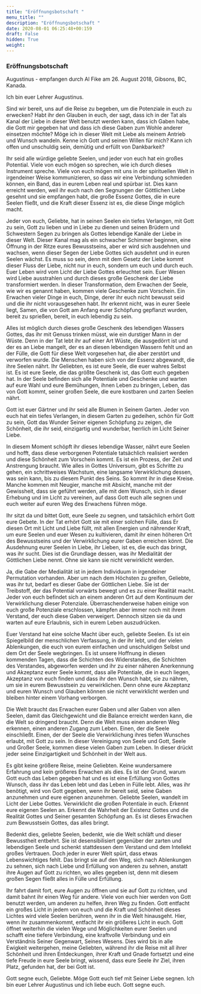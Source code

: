 ```yaml
---
title: "Eröffnungsbotschaft "
menu_title: ""
description: "Eröffnungsbotschaft "
date: 2020-08-01 06:25:48+00:159
draft: False
hidden: True
weight:
---
```

### Eröffnungsbotschaft

Augustinus - empfangen durch Al Fike am 26. August 2018, Gibsons, BC, Kanada.

Ich bin euer Lehrer Augustinus.

Sind wir bereit, uns auf die Reise zu begeben, um die Potenziale in euch zu erwecken? Habt ihr den Glauben in euch, der sagt, dass ich in der Tat als Kanal der Liebe in dieser Welt benutzt werden kann, dass ich Gaben habe, die Gott mir gegeben hat und dass ich diese Gaben zum Wohle anderer einsetzen möchte? Möge ich in dieser Welt mit Liebe als meinem Antrieb und Wunsch wandeln. Kenne ich Gott und seinen Willen für mich? Kann ich offen und unschuldig sein, demütig und erfüllt von Dankbarkeit?

Ihr seid alle würdige geliebte Seelen, und jeder von euch hat ein großes Potential. Viele von euch mögen so sprechen, wie ich durch dieses Instrument spreche. Viele von euch mögen mit uns in der spirituellen Welt in irgendeiner Weise kommunizieren, so dass wir eine Verbindung schmieden können, ein Band, das in eurem Leben real und spürbar ist. Dies kann erreicht werden, weil ihr euch nach den Segnungen der Göttlichen Liebe gesehnt und sie empfangen habt, die große Essenz Gottes, die in eure Seelen fließt, und die Kraft dieser Essenz ist es, die diese Dinge möglich macht.

Jeder von euch, Geliebte, hat in seinen Seelen ein tiefes Verlangen, mit Gott zu sein, Gott zu lieben und in Liebe zu dienen und seinen Brüdern und Schwestern Segen zu bringen als Gottes lebendige Kanäle der Liebe in dieser Welt. Dieser Kanal mag als ein schwacher Schimmer beginnen, eine Öffnung in der Ritze eures Bewusstseins, aber er wird sich ausdehnen und wachsen, wenn dieser Segen der Liebe Gottes sich ausdehnt und in euren Seelen wächst. Es muss so sein, denn mit dem Gesetz der Liebe kommt dieser Fluss der Liebe, nicht nur in euch, sondern um euch und durch euch. Euer Leben wird vom Licht der Liebe Gottes erleuchtet sein. Euer Wesen wird Liebe ausstrahlen und durch dieses große Geschenk der Liebe transformiert werden. In dieser Transformation, dem Erwachen der Seele, wie wir es genannt haben, kommen viele Geschenke zum Vorschein. Ein Erwachen vieler Dinge in euch, Dinge, derer ihr euch nicht bewusst seid und die ihr nicht vorausgesehen habt. Ihr erkennt nicht, was in eurer Seele liegt, Samen, die von Gott am Anfang eurer Schöpfung gepflanzt wurden, bereit zu sprießen, bereit,  in euch lebendig zu sein.

Alles ist möglich durch dieses große Geschenk des lebendigen Wassers Gottes, das ihr mit Genuss trinken müsst, wie ein durstiger Mann in der Wüste. Denn in der Tat lebt ihr auf einer Art Wüste, die ausgedörrt ist und der es an Liebe mangelt, der es an diesen lebendigen Wassern fehlt und an der Fülle, die Gott für diese Welt vorgesehen hat, die aber zerstört und verworfen wurde. Die Menschen haben sich von der Essenz abgewandt, die ihre Seelen nährt. Ihr Geliebten, es ist eure Seele, die euer wahres Selbst ist. Es ist eure Seele, die das größte Geschenk ist, das Gott euch gegeben hat. In der Seele befinden sich alle Potentiale und Geschenke und warten auf eure Wahl und eure Bemühungen, ihnen Leben zu bringen, Leben, das von Gott kommt, seiner großen Seele, die eure kostbaren und zarten Seelen nährt.

Gott ist euer Gärtner und ihr seid alle Blumen in Seinem Garten. Jeder von euch hat ein tiefes Verlangen, in diesem Garten zu gedeihen, schön für Gott zu sein, Gott das Wunder Seiner eigenen Schöpfung zu zeigen, die Schönheit, die ihr seid, einzigartig und wunderbar, herrlich im Licht Seiner Liebe.

In diesem Moment schöpft ihr dieses lebendige Wasser, nährt eure Seelen und hofft, dass diese verborgenen Potentiale tatsächlich realisiert werden und diese Schönheit zum Vorschein kommt. Es ist ein Prozess, der Zeit und Anstrengung braucht. Wie alles in Gottes Universum, gibt es Schritte zu gehen, ein schrittweises Wachstum, eine langsame Verwirklichung dessen, was sein kann, bis zu diesem Punkt des Seins. So kommt ihr in diese Kreise. Manche kommen mit Neugier, manche mit Absicht, manche mit der Gewissheit, dass sie geführt werden, alle mit dem Wunsch, sich in dieser Erhebung und im Licht zu vereinen, auf dass Gott euch alle segnen und euch weiter auf euren Weg des Erwachens führen möge.

Ihr sitzt da und bittet Gott, eure Seele zu segnen, und tatsächlich erhört Gott eure Gebete. In der Tat erhört Gott sie mit einer solchen Fülle, dass Er diesen Ort mit Licht und Liebe füllt, mit allen Energien und nährender Kraft, um eure Seelen und euer Wesen zu kultivieren, damit ihr einen höheren Ort des Bewusstseins und der Verwirklichung eurer Gaben erreichen könnt. Die Ausdehnung eurer Seelen in Liebe, ihr Lieben, ist es, die euch das bringt, was ihr sucht. Dies ist die Grundlage dessen, was ihr Medialität der Göttlichen Liebe nennt. Ohne sie kann sie nicht verwirklicht werden.

Ja, die Gabe der Medialität ist in jedem Individuum in irgendeiner Permutation vorhanden. Aber um nach dem Höchsten zu greifen, Geliebte, was ihr tut, bedarf es dieser Gabe der Göttlichen Liebe. Sie ist der Treibstoff, der das Potential vorwärts bewegt und es zu einer Realität macht. Jeder von euch befindet sich an einem anderen Ort auf dem Kontinuum der Verwirklichung dieser Potenziale. Überraschenderweise haben einige von euch große Potenziale erschlossen, kämpfen aber immer noch mit ihrem Verstand, der euch diese Gaben verweigert. Dennoch sitzen sie da und warten auf eure Erlaubnis, sich in eurem Leben auszudrücken.

Euer Verstand hat eine solche Macht über euch, geliebte Seelen. Es ist ein Spiegelbild der menschlichen Verfassung, in der ihr lebt, und der vielen Ablenkungen, die euch von eurem einfachen und unschuldigen Selbst und dem Ort der Seele wegbringen. Es ist unsere Hoffnung in diesen kommenden Tagen, dass die Schichten des Widerstandes, die Schichten des Verstandes, abgeworfen werden und ihr zu einer näheren Anerkennung und Akzeptanz eurer Seele kommt, dass alle Potentiale, die in euch liegen, Akzeptanz von euch finden und dass ihr den Wunsch habt, sie zu nähren, um sie in eurem Bewusstsein zu verwirklichen. Denn ohne eure Akzeptanz und euren Wunsch und Glauben können sie nicht verwirklicht werden und bleiben hinter einem Vorhang verborgen.

Die Welt braucht das Erwachen eurer Gaben und aller Gaben von allen Seelen, damit das Gleichgewicht und die Balance erreicht werden kann, die die Welt so dringend braucht. Denn die Welt muss einen anderen Weg erkennen, einen anderen Zugang zum Leben. Einen, der die Seele einschließt. Einen, der der Seele die Verwirklichung ihres tiefen Wunsches erlaubt, mit Gott zu sein. In dieser Vereinigung von Seele und Gott, Seele und Großer Seele, kommen diese vielen Gaben zum Leben. In dieser drückt jeder seine Einzigartigkeit und Schönheit in der Welt aus.

Es gibt keine größere Reise, meine Geliebten. Keine wundersamere Erfahrung und kein größeres Erwachen als dies. Es ist der Grund, warum Gott euch das Leben gegeben hat und es ist eine Erfüllung von Gottes Wunsch, dass ihr das Leben lebt und das Leben in Fülle lebt. Alles, was ihr benötigt, wird von Gott gegeben, wenn ihr bereit seid, seine Gaben anzunehmen und eure eigenen anzunehmen. Geliebte Seelen, wandelt im Licht der Liebe Gottes. Verwirklicht die großen Potentiale in euch. Erkennt eure eigenen Seelen an. Erkennt die Wahrheit der Existenz Gottes und die Realität Gottes und Seiner gesamten Schöpfung an. Es ist dieses Erwachen zum Bewusstsein Gottes, das alles bringt.

Bedenkt dies, geliebte Seelen, bedenkt, wie die Welt schläft und dieser Bewusstheit entbehrt. Sie ist desensibilisiert gegenüber der zarten und lebendigen Seele und schenkt stattdessen dem Verstand und dem Intellekt großes Vertrauen. Doch jeder in eurer Welt spürt, dass etwas Lebenswichtiges fehlt. Das bringt sie auf den Weg, sich nach Ablenkungen zu sehnen, sich nach Liebe und Erfüllung von anderen zu sehnen, anstatt ihre Augen auf Gott zu richten, wo alles gegeben ist, denn mit diesem großen Segen fließt alles in Fülle und Erfüllung.

Ihr fahrt damit fort, eure Augen zu öffnen und sie auf Gott zu richten, und damit bahnt ihr einen Weg für andere. Viele von euch hier werden von Gott benutzt werden, um anderen zu helfen, ihren Weg zu finden. Gott entfacht ein großes Licht in jedem von euch und die Kraft und Schönheit dieses Lichtes wird viele Seelen berühren, wenn ihr in die Welt hinausgeht. Hier, wenn ihr zusammenkommt, entfacht ihr ein größeres Licht in euch. Gott öffnet weiterhin die vielen Wege und Möglichkeiten eurer Seelen und schafft eine tiefere Verbindung, eine kraftvolle Verbindung und ein Verständnis Seiner Gegenwart, Seines Wesens. Dies wird bis in alle Ewigkeit weitergehen, meine Geliebten, während ihr die Reise mit all ihrer Schönheit und ihren Entdeckungen, ihrer Kraft und Gnade fortsetzt und eine tiefe Freude in eure Seele bringt, wissend, dass eure Seele ihr Ziel, ihren Platz, gefunden hat, der bei Gott ist.

Gott segne euch, Geliebte. Möge Gott euch tief mit Seiner Liebe segnen. Ich bin euer Lehrer Augustinus und ich liebe euch. Gott segne euch.

